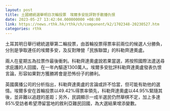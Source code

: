 ```yaml
---
layout: post
title: 土國總統選舉明日次輪投票　埃爾多安批評對手散播仇恨
date: 2023-05-27 13:42:04.000000000 +08:00
link: https://news.rthk.hk/rthk/ch/component/k2/1702348-20230527.htm
categories: rthk
---
```


土耳其明日舉行總統選舉第二輪投票，由首輪投票得票率前兩位的候選人分勝負，分別是爭取連任的埃爾多安，及反對陣營「民族聯盟」的科勒齊達奧盧。

兩人在星期五為拉票作最後衝刺。科勒齊達奧盧說若果當選，將按照國際法遣送尋求庇護的人回國，在一年內驅逐1300萬人。埃爾多安批評科勒齊達奧盧發表仇恨言論，形容如果對方獲勝將會是恐怖份子的勝利。

英國廣播公司的分析指出，科勒齊達奧盧的言論或許不恰當，但可能有助他的選情。埃爾多安在首輪投票以49.42%得票率領先，科勒齊達奧盧以44.95%緊隨其後，並非難以追趕的差距；另外，民調顯示一成半選民仍然舉棋不定，加上多達85%受訪者希望滯留當地的敘利亞難民回國，為大選結果增添變數。
